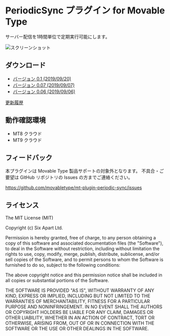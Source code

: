 # PeriodicSync プラグイン for Movable Type

サーバー配信を1時間単位で定期実行可能にします。

![スクリーンショット](https://github.com/movabletype/mt-plugin-periodic-sync/raw/master/ScreenShot.png)

## ダウンロード

* [バージョン 0.1 (2019/09/20)](https://github.com/movabletype/mt-plugin-periodic-sync/archive/0.1.zip)
* [バージョン 0.07 (2019/09/07)](https://github.com/movabletype/mt-plugin-periodic-sync/archive/0.07.zip)
* [バージョン 0.06 (2019/09/06)](https://github.com/movabletype/mt-plugin-periodic-sync/archive/0.06.zip)

[更新履歴](https://github.com/movabletype/mt-plugin-periodic-sync/releases)

## 動作確認環境

* MT8 クラウド
* MT9 クラウド

## フィードバック

本プラグインは Movable Type 製品サポートの対象外となります。 不具合・ご要望は GitHub リポジトリの Issues の方までご連絡ください。

https://github.com/movabletype/mt-plugin-periodic-sync/issues

## ライセンス

The MIT License (MIT)

Copyright (c) Six Apart Ltd.

Permission is hereby granted, free of charge, to any person obtaining a copy
of this software and associated documentation files (the "Software"), to deal
in the Software without restriction, including without limitation the rights
to use, copy, modify, merge, publish, distribute, sublicense, and/or sell
copies of the Software, and to permit persons to whom the Software is
furnished to do so, subject to the following conditions:

The above copyright notice and this permission notice shall be included in all
copies or substantial portions of the Software.

THE SOFTWARE IS PROVIDED "AS IS", WITHOUT WARRANTY OF ANY KIND, EXPRESS OR
IMPLIED, INCLUDING BUT NOT LIMITED TO THE WARRANTIES OF MERCHANTABILITY,
FITNESS FOR A PARTICULAR PURPOSE AND NONINFRINGEMENT. IN NO EVENT SHALL THE
AUTHORS OR COPYRIGHT HOLDERS BE LIABLE FOR ANY CLAIM, DAMAGES OR OTHER
LIABILITY, WHETHER IN AN ACTION OF CONTRACT, TORT OR OTHERWISE, ARISING FROM,
OUT OF OR IN CONNECTION WITH THE SOFTWARE OR THE USE OR OTHER DEALINGS IN THE
SOFTWARE.
